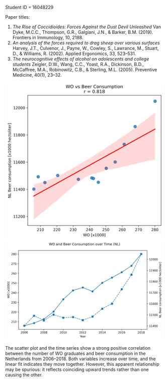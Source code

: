 Student ID = 16048229

Paper titles:

1. _The Rise of Coccidioides: Forces Against the Dust Devil Unleashed_ Van Dyke, M.C.C., Thompson, G.R., Galgiani, J.N., & Barker, B.M. (2019). Frontiers in Immunology, 10, 2188.
2. _An analysis of the forces required to drag sheep over various surfaces_ Harvey, J.T., Culvenor, J., Payne, W., Cowley, S., Lawrance, M., Stuart, D., & Williams, R. (2002). Applied Ergonomics, 33, 523–531.
3. _The neurocognitive effects of alcohol on adolescents and college students_ Zeigler, D.W., Wang, C.C., Yoast, R.A., Dickinson, B.D., McCaffree, M.A., Robinowitz, C.B., & Sterling, M.L. (2005). Preventive Medicine, 40(1), 23–32.

![Correlation between WO and Beer Consumption](correlation_WO_Beer.png)
![WO and Beer Consumption over Time](WO_Beer_over_Time.png)

The scatter plot and the time series show a strong positive correlation between the number of WO graduates and beer consumption in the Netherlands from 2006–2018. Both variables increase over time, and the linear fit indicates they move together. However, this apparent relationship may be spurious: it reflects coinciding upward trends rather than one causing the other.

